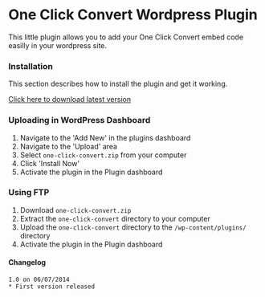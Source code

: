 # One Click Convert Wordpress Plugin

This little plugin allows you to add your One Click Convert embed code easilly in your wordpress site.

### Installation

This section describes how to install the plugin and get it working.

[Click here to download latest version](https://github.com/Leadrush/wordpress-oneclickconvert/archive/master.zip)

### Uploading in WordPress Dashboard

1. Navigate to the 'Add New' in the plugins dashboard
2. Navigate to the 'Upload' area
3. Select `one-click-convert.zip` from your computer
4. Click 'Install Now'
5. Activate the plugin in the Plugin dashboard

### Using FTP

1. Download `one-click-convert.zip`
2. Extract the `one-click-convert` directory to your computer
3. Upload the `one-click-convert` directory to the `/wp-content/plugins/` directory
4. Activate the plugin in the Plugin dashboard


#### Changelog
```
1.0 on 06/07/2014
* First version released
```

